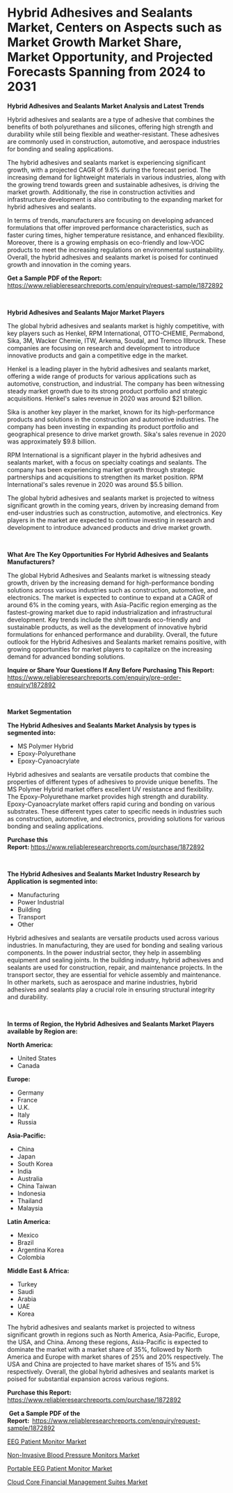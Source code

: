 <p><h1>Hybrid Adhesives and Sealants Market, Centers on Aspects such as Market Growth Market Share, Market Opportunity, and Projected Forecasts Spanning from 2024 to 2031</h1></p><p><strong>Hybrid Adhesives and Sealants Market Analysis and Latest Trends</strong></p>
<p><p>Hybrid adhesives and sealants are a type of adhesive that combines the benefits of both polyurethanes and silicones, offering high strength and durability while still being flexible and weather-resistant. These adhesives are commonly used in construction, automotive, and aerospace industries for bonding and sealing applications.</p><p>The hybrid adhesives and sealants market is experiencing significant growth, with a projected CAGR of 9.6% during the forecast period. The increasing demand for lightweight materials in various industries, along with the growing trend towards green and sustainable adhesives, is driving the market growth. Additionally, the rise in construction activities and infrastructure development is also contributing to the expanding market for hybrid adhesives and sealants.</p><p>In terms of trends, manufacturers are focusing on developing advanced formulations that offer improved performance characteristics, such as faster curing times, higher temperature resistance, and enhanced flexibility. Moreover, there is a growing emphasis on eco-friendly and low-VOC products to meet the increasing regulations on environmental sustainability. Overall, the hybrid adhesives and sealants market is poised for continued growth and innovation in the coming years.</p></p>
<p><strong>Get a Sample PDF of the Report:&nbsp;</strong> <a href="https://www.reliableresearchreports.com/enquiry/request-sample/1872892">https://www.reliableresearchreports.com/enquiry/request-sample/1872892</a></p>
<p>&nbsp;</p>
<p><strong>Hybrid Adhesives and Sealants Major Market Players</strong></p>
<p><p>The global hybrid adhesives and sealants market is highly competitive, with key players such as Henkel, RPM International, OTTO-CHEMIE, Permabond, Sika, 3M, Wacker Chemie, ITW, Arkema, Soudal, and Tremco Illbruck. These companies are focusing on research and development to introduce innovative products and gain a competitive edge in the market.</p><p>Henkel is a leading player in the hybrid adhesives and sealants market, offering a wide range of products for various applications such as automotive, construction, and industrial. The company has been witnessing steady market growth due to its strong product portfolio and strategic acquisitions. Henkel's sales revenue in 2020 was around $21 billion.</p><p>Sika is another key player in the market, known for its high-performance products and solutions in the construction and automotive industries. The company has been investing in expanding its product portfolio and geographical presence to drive market growth. Sika's sales revenue in 2020 was approximately $9.8 billion.</p><p>RPM International is a significant player in the hybrid adhesives and sealants market, with a focus on specialty coatings and sealants. The company has been experiencing market growth through strategic partnerships and acquisitions to strengthen its market position. RPM International's sales revenue in 2020 was around $5.5 billion.</p><p>The global hybrid adhesives and sealants market is projected to witness significant growth in the coming years, driven by increasing demand from end-user industries such as construction, automotive, and electronics. Key players in the market are expected to continue investing in research and development to introduce advanced products and drive market growth.</p></p>
<p>&nbsp;</p>
<p><strong>What Are The Key Opportunities For Hybrid Adhesives and Sealants Manufacturers?</strong></p>
<p><p>The global Hybrid Adhesives and Sealants market is witnessing steady growth, driven by the increasing demand for high-performance bonding solutions across various industries such as construction, automotive, and electronics. The market is expected to continue to expand at a CAGR of around 6% in the coming years, with Asia-Pacific region emerging as the fastest-growing market due to rapid industrialization and infrastructural development. Key trends include the shift towards eco-friendly and sustainable products, as well as the development of innovative hybrid formulations for enhanced performance and durability. Overall, the future outlook for the Hybrid Adhesives and Sealants market remains positive, with growing opportunities for market players to capitalize on the increasing demand for advanced bonding solutions.</p></p>
<p><strong>Inquire or Share Your Questions If Any Before Purchasing This Report:</strong> <a href="https://www.reliableresearchreports.com/enquiry/pre-order-enquiry/1872892">https://www.reliableresearchreports.com/enquiry/pre-order-enquiry/1872892</a></p>
<p>&nbsp;</p>
<p><strong>Market Segmentation</strong></p>
<p><strong>The Hybrid Adhesives and Sealants Market Analysis by types is segmented into:</strong></p>
<p><ul><li>MS Polymer Hybrid</li><li>Epoxy-Polyurethane</li><li>Epoxy-Cyanoacrylate</li></ul></p>
<p><p>Hybrid adhesives and sealants are versatile products that combine the properties of different types of adhesives to provide unique benefits. The MS Polymer Hybrid market offers excellent UV resistance and flexibility. The Epoxy-Polyurethane market provides high strength and durability. Epoxy-Cyanoacrylate market offers rapid curing and bonding on various substrates. These different types cater to specific needs in industries such as construction, automotive, and electronics, providing solutions for various bonding and sealing applications.</p></p>
<p><strong>Purchase this Report:&nbsp;</strong><a href="https://www.reliableresearchreports.com/purchase/1872892">https://www.reliableresearchreports.com/purchase/1872892</a></p>
<p>&nbsp;</p>
<p><strong>The Hybrid Adhesives and Sealants Market Industry Research by Application is segmented into:</strong></p>
<p><ul><li>Manufacturing</li><li>Power Industrial</li><li>Building</li><li>Transport</li><li>Other</li></ul></p>
<p><p>Hybrid adhesives and sealants are versatile products used across various industries. In manufacturing, they are used for bonding and sealing various components. In the power industrial sector, they help in assembling equipment and sealing joints. In the building industry, hybrid adhesives and sealants are used for construction, repair, and maintenance projects. In the transport sector, they are essential for vehicle assembly and maintenance. In other markets, such as aerospace and marine industries, hybrid adhesives and sealants play a crucial role in ensuring structural integrity and durability.</p></p>
<p>&nbsp;</p>
<p><strong>In terms of Region, the Hybrid Adhesives and Sealants Market Players available by Region are:</strong></p>
<p>
    <p> <strong> North America: </strong>
        <ul>
            <li>United States</li>
            <li>Canada</li>
        </ul>
        </p> 
    <p> <strong> Europe: </strong>
        <ul>
            <li>Germany</li>
            <li>France</li>
            <li>U.K.</li>
            <li>Italy</li>
            <li>Russia</li>
        </ul>
        </p> 
    <p> <strong> Asia-Pacific: </strong>
        <ul>
            <li>China</li>
            <li>Japan</li>
            <li>South Korea</li>
            <li>India</li>
            <li>Australia</li>
            <li>China Taiwan</li>
            <li>Indonesia</li>
            <li>Thailand</li>
            <li>Malaysia</li>
        </ul>
        </p> 
    <p> <strong> Latin America: </strong>
        <ul>
            <li>Mexico</li>
            <li>Brazil</li>
            <li>Argentina Korea</li>
            <li>Colombia</li>
        </ul>
        </p> 
    <p> <strong> Middle East & Africa: </strong>
        <ul>
            <li>Turkey</li>
            <li>Saudi</li>
            <li>Arabia</li>
            <li>UAE</li>
            <li>Korea</li>
        </ul>
    </p>
    </p>
<p><p>The hybrid adhesives and sealants market is projected to witness significant growth in regions such as North America, Asia-Pacific, Europe, the USA, and China. Among these regions, Asia-Pacific is expected to dominate the market with a market share of 35%, followed by North America and Europe with market shares of 25% and 20% respectively. The USA and China are projected to have market shares of 15% and 5% respectively. Overall, the global hybrid adhesives and sealants market is poised for substantial expansion across various regions.</p></p>
<p><strong>Purchase this Report: </strong><a href="https://www.reliableresearchreports.com/purchase/1872892">https://www.reliableresearchreports.com/purchase/1872892</a></p>
<p>&nbsp;<strong>Get a Sample PDF of the Report:&nbsp;&nbsp;</strong><a href="https://www.reliableresearchreports.com/enquiry/request-sample/1872892">https://www.reliableresearchreports.com/enquiry/request-sample/1872892</a></p>
<p><strong></strong></p>
<p><p><a href="https://view.publitas.com/reportprime-1/eeg-patient-monitor-market-size-growth-and-forecast-from-2023-2030/">EEG Patient Monitor Market</a></p><p><a href="https://view.publitas.com/reportprime-1/non-invasive-blood-pressure-monitors-market-analysis-examines-its-scope-on-growth-opportunities-and-forecasted-trends-spanning-from-2023-to-2030/">Non-Invasive Blood Pressure Monitors Market</a></p><p><a href="https://view.publitas.com/reportprime-1/portable-eeg-patient-monitor-market-challenges-opportunities-and-growth-drivers-and-major-market-players-forecasted-for-period-from-2023-2030/">Portable EEG Patient Monitor Market</a></p><p><a href="https://natural-crush-b99.notion.site/Cloud-Core-Financial-Management-Suites-Market-Size-and-Growth-Market-Segmentation-Regional-and-Cou-078bf1824d9741ac8926e719b4e09b61">Cloud Core Financial Management Suites Market</a></p></p>